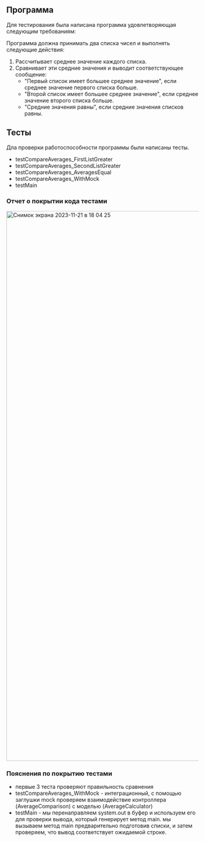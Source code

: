 ## Программа
Для тестирования была написана программа удовлетворяющая следующим требованиям:

Программа должна принимать два списка чисел и выполнять следующие действия:
1. Рассчитывает среднее значение каждого списка.
2. Сравнивает эти средние значения и выводит соответствующее сообщение:
    - "Первый список имеет большее среднее значение", если среднее значение первого списка больше.
    - "Второй список имеет большее среднее значение", если среднее значение второго списка больше.
    - "Средние значения равны", если средние значения списков равны.

## Тесты
Дла проверки работоспособности программы были написаны тесты.

- testCompareAverages_FirstListGreater
- testCompareAverages_SecondListGreater
- testCompareAverages_AveragesEqual
- testCompareAverages_WithMock
- testMain

### Отчет о покрытии кода тестами
<img width="1440" alt="Снимок экрана 2023-11-21 в 18 04 25" src="https://github.com/LubaLuckshmi/unit_tests/assets/120129430/c6a601cc-633b-4bfd-a6c7-4fd964449300">

### Пояснения по покрытию тестами
- первые 3 теста проверяют правильность сравнения
- testCompareAverages_WithMock - интеграционный, с помощью заглушки mock проверяем 
взаимодействие контроллера (AverageComparison) с моделью (AverageCalculator)
- testMain - мы перенаправляем system.out в буфер и используем его для проверки
вывода, который генерирует метод main. мы вызываем метод main предварительно 
подготовив списки, и затем проверяем, что вывод соответствует ожидаемой строке.